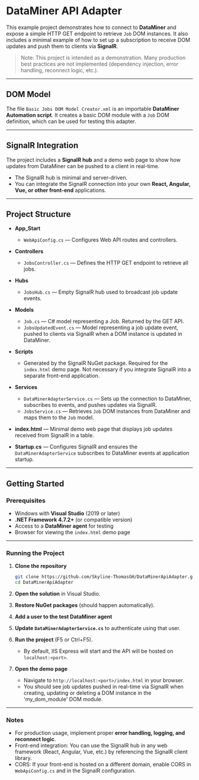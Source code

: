 # DataMiner API Adapter

This example project demonstrates how to connect to **DataMiner** and expose a simple HTTP GET endpoint to retrieve `Job` DOM instances. It also includes a minimal example of how to set up a subscription to receive DOM updates and push them to clients via **SignalR**.

> Note: This project is intended as a demonstration. Many production best practices are not implemented (dependency injection, error handling, reconnect logic, etc.).

---

## DOM Model

The file `Basic Jobs DOM Model Creator.xml` is an importable **DataMiner Automation script**. It creates a basic DOM module with a `Job` DOM definition, which can be used for testing this adapter.

---

## SignalR Integration

The project includes a **SignalR hub** and a demo web page to show how updates from DataMiner can be pushed to a client in real-time.

- The SignalR hub is minimal and server-driven.
- You can integrate the SignalR connection into your own **React, Angular, Vue, or other front-end** applications.

---

## Project Structure

- **App_Start**
  - `WebApiConfig.cs` — Configures Web API routes and controllers.

- **Controllers**
  - `JobsController.cs` — Defines the HTTP GET endpoint to retrieve all jobs.

- **Hubs**
  - `JobsHub.cs` — Empty SignalR hub used to broadcast job update events.

- **Models**
  - `Job.cs` — C# model representing a Job. Returned by the GET API.
  - `JobsUpdatedEvent.cs` — Model representing a job update event, pushed to clients via SignalR when a DOM instance is updated in DataMiner.

- **Scripts**
  - Generated by the SignalR NuGet package. Required for the `index.html` demo page. Not necessary if you integrate SignalR into a separate front-end application.

- **Services**
  - `DataMinerAdapterService.cs` — Sets up the connection to DataMiner, subscribes to events, and pushes updates via SignalR.
  - `JobsService.cs` — Retrieves `Job` DOM instances from DataMiner and maps them to the `Job` model.

- **index.html** — Minimal demo web page that displays job updates received from SignalR in a table.

- **Startup.cs** — Configures SignalR and ensures the `DataMinerAdapterService` subscribes to DataMiner events at application startup.

---

## Getting Started

### Prerequisites

- Windows with **Visual Studio** (2019 or later)
- **.NET Framework 4.7.2+** (or compatible version)
- Access to a **DataMiner agent** for testing
- Browser for viewing the `index.html` demo page

---

### Running the Project

1. **Clone the repository**
   ```bash
   git clone https://github.com/Skyline-ThomasGH/DataMinerApiAdapter.git
   cd DataMinerApiAdapter
   ```

1. **Open the solution** in Visual Studio.

1. **Restore NuGet packages** (should happen automatically).

1. **Add a user to the test DataMiner agent**

1. **Update `DataMinerAdapterService.cs`** to authenticate using that user.

1. **Run the project** (F5 or Ctrl+F5).
   - By default, IIS Express will start and the API will be hosted on `localhost:<port>`.

1. **Open the demo page**
   - Navigate to `http://localhost:<port>/index.html` in your browser.
   - You should see job updates pushed in real-time via SignalR when creating, updating or deleting a DOM instance in the 'my_dom_module' DOM module.

---

### Notes

- For production usage, implement proper **error handling, logging, and reconnect logic**.
- Front-end integration: You can use the SignalR hub in any web framework (React, Angular, Vue, etc.) by referencing the SignalR client library.
- CORS: If your front-end is hosted on a different domain, enable CORS in `WebApiConfig.cs` and in the SignalR configuration.
